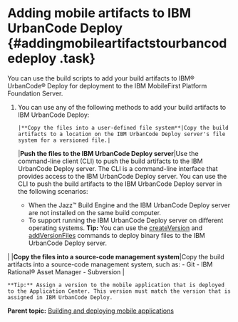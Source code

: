 # Adding mobile artifacts to IBM UrbanCode Deploy {#addingmobileartifactstourbancodedeploy .task}

You can use the build scripts to add your build artifacts to IBM® UrbanCode® Deploy for deployment to the IBM MobileFirst Platform Foundation Server.

1.  You can use any of the following methods to add your build artifacts to IBM UrbanCode Deploy: 

        |**Copy the files into a user-defined file system**|Copy the build artifacts to a location on the IBM UrbanCode Deploy server's file system for a versioned file.|
    |**Push the files to the IBM UrbanCode Deploy server**|Use the command-line client \(CLI\) to push the build artifacts to the IBM UrbanCode Deploy server. The CLI is a command-line interface that provides access to the IBM UrbanCode Deploy server. You can use the CLI to push the build artifacts to the IBM UrbanCode Deploy server in the following scenarios:

    -   When the Jazz™ Build Engine and the IBM UrbanCode Deploy server are not installed on the same build computer.
    -   To support running the IBM UrbanCode Deploy server on different operating systems.
**Tip:** You can use the [createVersion](../../com.ibm.udeploy.api.doc/topics/udclient_createversion.md) and [addVersionFiles](../../com.ibm.udeploy.api.doc/topics/udclient_addversionfiles.md) commands to deploy binary files to the IBM UrbanCode Deploy server.

|
    |**Copy the files into a source-code management system**|Copy the build artifacts into a source-code management system, such as:    -   Git
    -   IBM Rational® Asset Manager
    -   Subversion
|

    **Tip:** Assign a version to the mobile application that is deployed to the Application Center. This version must match the version that is assigned in IBM UrbanCode Deploy.


**Parent topic:** [Building and deploying mobile applications](../topics/plugins_worklight_buildanddeploy.md)

